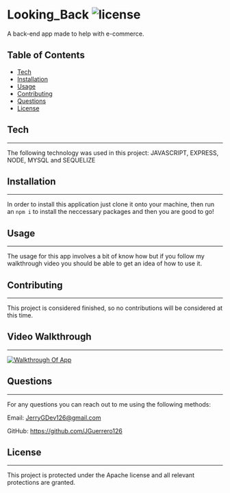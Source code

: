 # Looking_Back ![license](https://img.shields.io/badge/license-Apache-green)

A back-end app made to help with e-commerce.

## Table of Contents

- [Tech](#tech)
- [Installation](#installation)
- [Usage](#usage)
- [Contributing](#contributing)
- [Questions](#questions)
- [License](#license)

## Tech

---

The following technology was used in this project: JAVASCRIPT, EXPRESS, NODE, MYSQL and SEQUELIZE

## Installation

---

In order to install this application just clone it onto your machine, then run an `npm i` to install the neccessary packages and then you are good to go!

## Usage

---

The usage for this app involves a bit of know how but if you follow my walkthrough video you should be able to get an idea of how to use it.

## Contributing

---

This project is considered finished, so no contributions will be considered at this time.

## Video Walkthrough

---

[![Walkthrough Of App](https://img.youtube.com/vi/qUJiPQ-wabE/0.jpg)](https://www.youtube.com/watch?v=qUJiPQ-wabE)

## Questions

---

For any questions you can reach out to me using the following methods:

Email: JerryGDev126@gmail.com

GitHub: https://github.com/JGuerrero126

## License

---

This project is protected under the Apache license and all relevant protections are granted.
